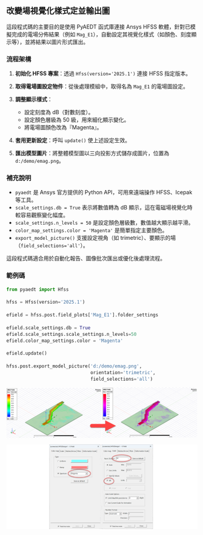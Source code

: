 改變場視覺化樣式定並輸出圖
---

這段程式碼的主要目的是使用 PyAEDT 函式庫連接 Ansys HFSS 軟體，針對已模擬完成的電場分佈結果（例如 `Mag_E1`），自動設定其視覺化樣式（如顏色、刻度顯示等），並將結果以圖片形式匯出。


### 流程架構

1. **初始化 HFSS 專案**：透過 `Hfss(version='2025.1')` 連接 HFSS 指定版本。
2. **取得電場圖設定物件**：從後處理模組中，取得名為 `Mag_E1` 的電場圖設定。
3. **調整顯示樣式**：

   * 設定刻度為 dB（對數刻度）。
   * 設定顏色層級為 50 級，用來細化顯示變化。
   * 將電場圖顏色改為『Magenta』。
4. **套用更新設定**：呼叫 `update()` 使上述設定生效。
5. **匯出模型圖片**：將整體模型圖以三向投影方式儲存成圖片，位置為 `d:/demo/emag.png`。

### 補充說明

* `pyaedt` 是 Ansys 官方提供的 Python API，可用來遠端操作 HFSS、Icepak 等工具。
* `scale_settings.db = True` 表示將數值轉為 dB 顯示，這在電磁場視覺化時較容易觀察變化幅度。
* `scale_settings.n_levels = 50` 是設定顏色層級數，數值越大顯示越平滑。
* `color_map_settings.color = 'Magenta'` 是簡單指定主要顏色。
* `export_model_picture()` 支援設定視角（如 trimetric）、要顯示的場（`field_selections='all'`）。

這段程式碼適合用於自動化報告、圖像批次匯出或優化後處理流程。

### 範例碼

```python
from pyaedt import Hfss

hfss = Hfss(version='2025.1')

efield = hfss.post.field_plots['Mag_E1'].folder_settings

efield.scale_settings.db = True
efield.scale_settings.scale_settings.n_levels=50
efield.color_map_settings.color = 'Magenta'

efield.update()

hfss.post.export_model_picture('d:/demo/emag.png', 
                               orientation='trimetric', 
                               field_selections='all')
```

![2025-05-17_06-51-14](/assets/2025-05-17_06-51-14.png)

![2025-05-17_06-49-52](/assets/2025-05-17_06-49-52.png)